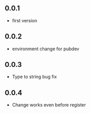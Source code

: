 ## 0.0.1

* first version

## 0.0.2

* environment change for pubdev

## 0.0.3

* Type to string bug fix

## 0.0.4

* Change works even before register
